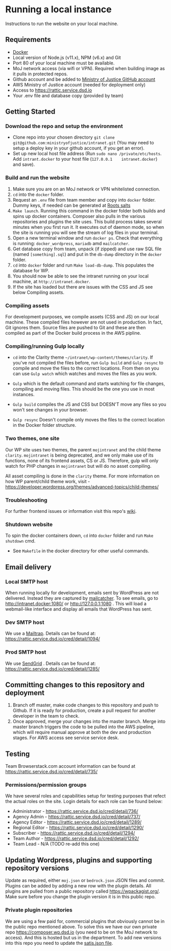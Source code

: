 # Running a local instance
Instructions to run the website on your local machine.

## Requirements

* [Docker](https://www.docker.com/)
* Local version of Node.js (v11.x), NPM (v6.x) and Git
* Port 80 of your local machine must be available.
* MoJ network access (via wifi or VPN). Required when building image as it pulls in protected repos.
* Github account and be added to [Ministry of Justice GitHub account](https://github.com/ministryofjustice)
* AWS Ministry of Justice account (needed for deployment only)
* Access to https://rattic.service.dsd.io
* Your .env file and database copy (provided by team)

## Getting Started

### Download the repo and setup the environment

* Clone repo into your chosen directory `git clone git@github.com:ministryofjustice/intranet.git` (You may need to setup a deploy key in your github account, if you get an error).
* Set up new local host file address (Run `sudo nano /private/etc/hosts`. Add `intrant.docker` to your host file (`127.0.0.1	intranet.docker`) and save).

### Build and run the website

1. Make sure you are on an MoJ network or VPN whitelisted connection.
2. `cd` into the `docker` folder.
4. Request an `.env` file from team member and copy into `docker` folder. Dummy keys, if needed can be generated at [Roots salts](https://roots.io/salts.html)
3. `Make launch`. Running this command in the docker folder both builds and spins up docker containers. Composer also pulls in the various repositories and plugins the site uses. This build process takes several minutes when you first run it. It executes out of daemon mode, so when the site is running you will see the stream of log files in your terminal.
4. Open a new terminal window and run `docker ps`. Check that everything is running: `docker_wordpress`, `mariadb` amd `mailcatcher`.
5. Get database copy from team, unpack (if zipped) and use raw SQL file (named `[something].sql`) and put in the `db-dump` directory in the `docker` folder.
5. `cd` into `docker` folder and run `Make load-db-dump`. This populates the database for WP.
6. You should now be able to see the intranet running on your local machine, at `http://intranet.docker`.
7. If the site has loaded but there are issues with the CSS and JS see below Compiling assets.

### Compiling assets

For development purposes, we compile assets (CSS and JS) on our local machine. These compiled files however are not used in production. In fact, Git ignores them. Source files are pushed to Git and these are then compiled as part of the Docker build process in the AWS pipline.

### Compiling/running Gulp locally
* `cd` into the Clarity theme `~/intranet/wp-content/themes/clarity`. If you've not compiled the files before, run `Gulp build` and `Gulp resync` to compile and move the files to the correct locations. From then on you can use `Gulp watch` which watches and moves the files as you work.

* `Gulp` which is the default command and starts watching for file changes, compiling and moving files. This should be the one you use in most instances.
* `Gulp build` compiles the JS and CSS but DOESN'T move any files so you won't see changes in your browser.
* `Gulp resync` Doesn't compile only moves the files to the correct location in the Docker folder structure.

### Two themes, one site

Our WP site uses two themes, the parent `mojintranet` and the child theme `clarity`. `mojintranet` is  being deprecated, and we only make use of its functions, none of its frontend assets, CS or JS. Therefore, gulp will only watch for PHP changes in `mojintranet` but will do no asset compiling. 

All asset compiling is done in the `clarity` theme. For more information on how WP parent/child theme work, visit - https://developer.wordpress.org/themes/advanced-topics/child-themes/

### Troubleshooting

For further frontend issues or information visit this repo's [wiki](https://github.com/ministryofjustice/intranet/wiki).

### Shutdown website
To spin the docker containers down, `cd` into `docker` folder and run `Make shutdown` cmd.
* See `Makefile` in the docker directory for other useful commands.

## Email delivery

### Local SMTP host
When running locally for development, emails sent by WordPress are not delivered. Instead they are captured by [mailcatcher](https://mailcatcher.me/).
To see emails, go to http://intranet.docker:1080/ or http://127.0.0.1:1080 . This will load a webmail-like interface and display all emails that WordPress has sent.

### Dev SMTP host
We use a [Mailtrap](https://mailtrap.io/ ). Details can be found at:
https://rattic.service.dsd.io/cred/detail/1094/

### Prod SMTP host
We use [SendGrid](https://www.sendgrid.com/) . Details can be found at:
https://rattic.service.dsd.io/cred/detail/1285/


## Committing changes to this repository and deployment

1. Branch off master, make code changes to this repository and push to Github. If it is ready for production, create a pull request for another developer in the team to check.
2. Once approved, merge your changes into the master branch. Merge into master branch triggers the code to be pulled into the AWS pipeline, which will require manual approve at both the dev and production stages. For AWS access see service service desk.

## Testing

Team Browserstack.com account information can be found at
https://rattic.service.dsd.io/cred/detail/735/

### Permissions/permission groups

We have several roles and capabilities setup for testing purposes that refect the actual roles on the site. Login details for each role can be found below:

* Administrator - https://rattic.service.dsd.io/cred/detail/736/
* Agency Admin - https://rattic.service.dsd.io/cred/detail/737/
* Agency Editor - https://rattic.service.dsd.io/cred/detail/1289/
* Regional Editor - https://rattic.service.dsd.io/cred/detail/1290/
* Subscriber - https://rattic.service.dsd.io/cred/detail/1294/
* Team Author - https://rattic.service.dsd.io/cred/detail/1292/
* Team Lead - N/A (TODO re-add this one)


## Updating Wordpress, plugins and supporting repository versions

Update as required, either `moj.json` or `bedrock.json` JSON files and commit. Plugins can be added by adding a new row with the plugin details. All plugins are pulled from a public repository called https://wpackagist.org/. Make sure before you change the plugin version it is in this public repo.

### Private plugin repositories

We are using a few paid for, commercial plugins that obviously cannot be in the public repo mentioned above. To solve this we have our own private repo https://composer.wp.dsd.io (you need to be on the MoJ network to access). And this is hosted but us in the department. To add new versions into this repo you need to update the [satis.json file](https://github.com/ministryofjustice/pp-satis-config/blob/master/satis.json).

